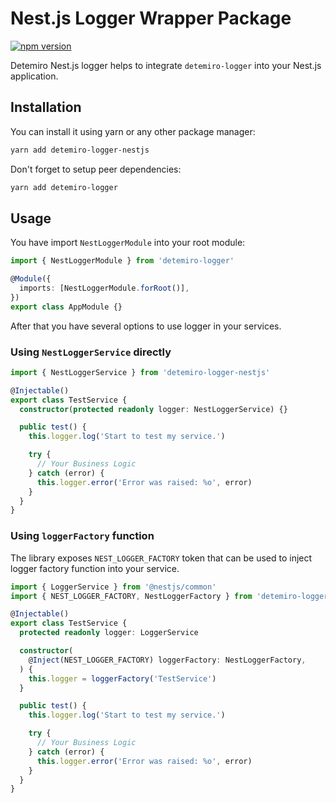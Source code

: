 # Nest.js Logger Wrapper Package

[![npm version](https://badge.fury.io/js/detemiro-logger-nestjs.svg)](https://badge.fury.io/js/detemiro-logger-nestjs)

Detemiro Nest.js logger helps to integrate `detemiro-logger` into your Nest.js application.

## Installation

You can install it using yarn or any other package manager:

```bash
yarn add detemiro-logger-nestjs
```

Don't forget to setup peer dependencies:

```bash
yarn add detemiro-logger
```

## Usage

You have import `NestLoggerModule` into your root module:

```typescript
import { NestLoggerModule } from 'detemiro-logger'

@Module({
  imports: [NestLoggerModule.forRoot()],
})
export class AppModule {}
```
After that you have several options to use logger in your services.

### Using `NestLoggerService` directly

```typescript
import { NestLoggerService } from 'detemiro-logger-nestjs'

@Injectable()
export class TestService {
  constructor(protected readonly logger: NestLoggerService) {}

  public test() {
    this.logger.log('Start to test my service.')

    try {
      // Your Business Logic
    } catch (error) {
      this.logger.error('Error was raised: %o', error)
    }
  }
}
```

### Using `loggerFactory` function

The library exposes `NEST_LOGGER_FACTORY` token that can be used
to inject logger factory function into your service.

```typescript
import { LoggerService } from '@nestjs/common'
import { NEST_LOGGER_FACTORY, NestLoggerFactory } from 'detemiro-logger-nestjs'

@Injectable()
export class TestService {
  protected readonly logger: LoggerService

  constructor(
    @Inject(NEST_LOGGER_FACTORY) loggerFactory: NestLoggerFactory,
  ) {
    this.logger = loggerFactory('TestService')
  }

  public test() {
    this.logger.log('Start to test my service.')

    try {
      // Your Business Logic
    } catch (error) {
      this.logger.error('Error was raised: %o', error)
    }
  }
}
```
